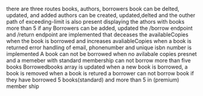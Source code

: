 there are three routes
books, authors, borrowers
book can be delted, updated, and added
authors can be created, updated,delted and the outher path of exceeding-limit is also present displaying the athors with books more than 5 if any
Borrowers can be added, updated
the /borrow endpoint and /return endpoint are implemented that deceases the availableCopies when the book is borrowed and increases avaliableCopies when a book is returned 
error handling of email, phonenumber and unique isbn number is implemented
A book can not be borrowed when no avilabale copies presnet and a memeber with standard membership can not borrow more than five books
Borrowedbooks array is updated when a new book is borrowed, a book is removed when a book is retured
a borrower can not borrow book if they have borrowed 5 books(standard) and more than 5 in (premium) member ship 